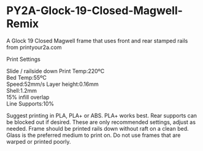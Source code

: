 # PY2A-Glock-19-Closed-Magwell-Remix
A Glock 19 Closed Magwell frame that uses front and rear stamped rails from printyour2a.com

Print Settings 

Slide / railside down
Print Temp:220ºC  
Bed Temp:55ºC  
Speed:52mm/s
Layer height:0.16mm  
Shell:1.2mm  
15% infill overlap  
Line Supports:10%  

Suggest printing in PLA, PLA+ or ABS. PLA+ works best. 
Rear supports can be blocked out if desired. These are only recommended settings, adjust as needed. Frame should be printed rails down without raft on a clean bed. Glass is the preferred medium to print on. Do not use frames that are warped or printed poorly. 

